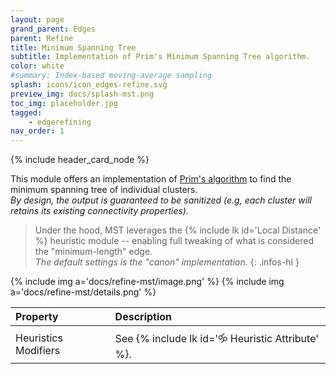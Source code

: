 ```yaml
---
layout: page
grand_parent: Edges
parent: Refine
title: Minimum Spanning Tree
subtitle: Implementation of Prim's Minimum Spanning Tree algorithm.
color: white
#summary: Index-based moving-average sampling
splash: icons/icon_edges-refine.svg
preview_img: docs/splash-mst.png
toc_img: placeholder.jpg
tagged: 
    - edgerefining
nav_order: 1
---
```


{% include header_card_node %}

This module offers an implementation of [Prim's algorithm](https://en.wikipedia.org/wiki/Prim%27s_algorithm) to find the minimum spanning tree of individual clusters.  
*By design, the output is guaranteed to be sanitized (e.g, each cluster will retains its existing connectivity properties).*

> Under the hood, MST leverages the {% include lk id='Local Distance' %} heuristic module -- enabling full tweaking of what is considered the "minimum-length" edge.  
> *The default settings is the "canon" implementation.*
{: .infos-hl }

{% include img a='docs/refine-mst/image.png' %} 
{% include img a='docs/refine-mst/details.png' %} 

| Property       | Description          |
|:-------------|:------------------|
| Heuristics Modifiers           | See {% include lk id='🝰 Heuristic Attribute' %}.|
